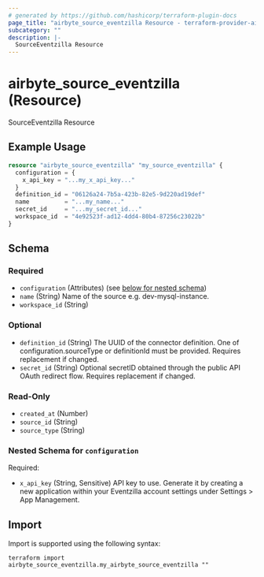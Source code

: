 ```yaml
---
# generated by https://github.com/hashicorp/terraform-plugin-docs
page_title: "airbyte_source_eventzilla Resource - terraform-provider-airbyte"
subcategory: ""
description: |-
  SourceEventzilla Resource
---
```


# airbyte_source_eventzilla (Resource)

SourceEventzilla Resource

## Example Usage

```terraform
resource "airbyte_source_eventzilla" "my_source_eventzilla" {
  configuration = {
    x_api_key = "...my_x_api_key..."
  }
  definition_id = "06126a24-7b5a-423b-82e5-9d220ad19def"
  name          = "...my_name..."
  secret_id     = "...my_secret_id..."
  workspace_id  = "4e92523f-ad12-4dd4-80b4-87256c23022b"
}
```

<!-- schema generated by tfplugindocs -->
## Schema

### Required

- `configuration` (Attributes) (see [below for nested schema](#nestedatt--configuration))
- `name` (String) Name of the source e.g. dev-mysql-instance.
- `workspace_id` (String)

### Optional

- `definition_id` (String) The UUID of the connector definition. One of configuration.sourceType or definitionId must be provided. Requires replacement if changed.
- `secret_id` (String) Optional secretID obtained through the public API OAuth redirect flow. Requires replacement if changed.

### Read-Only

- `created_at` (Number)
- `source_id` (String)
- `source_type` (String)

<a id="nestedatt--configuration"></a>
### Nested Schema for `configuration`

Required:

- `x_api_key` (String, Sensitive) API key to use. Generate it by creating a new application within your Eventzilla account settings under Settings > App Management.

## Import

Import is supported using the following syntax:

```shell
terraform import airbyte_source_eventzilla.my_airbyte_source_eventzilla ""
```
